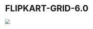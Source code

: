 # FLIPKART-GRID-6.0
![](https://media.geeksforgeeks.org/wp-content/uploads/20230911111516/API-Gateway-(1).png)
